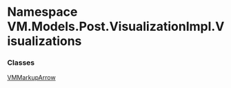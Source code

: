# <a id="VM_Models_Post_VisualizationImpl_Visualizations"></a> Namespace VM.Models.Post.VisualizationImpl.Visualizations

### Classes

 [VMMarkupArrow](VM.Models.Post.VisualizationImpl.Visualizations.VMMarkupArrow.md)

